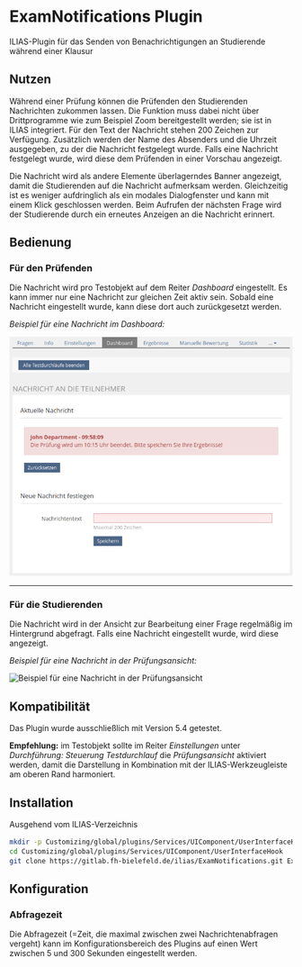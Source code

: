 # ExamNotifications Plugin

ILIAS-Plugin für das Senden von Benachrichtigungen an Studierende während einer Klausur

## Nutzen

Während einer Prüfung können die Prüfenden den Studierenden Nachrichten zukommen lassen.
Die Funktion muss dabei nicht über Drittprogramme wie zum Beispiel Zoom bereitgestellt werden; sie ist in ILIAS integriert. Für den Text der Nachricht stehen 200 Zeichen zur Verfügung. Zusätzlich werden der Name des Absenders und die Uhrzeit ausgegeben, zu der die Nachricht festgelegt wurde.
Falls eine Nachricht festgelegt wurde, wird diese dem Prüfenden in einer Vorschau angezeigt.

Die Nachricht wird als andere Elemente überlagerndes Banner angezeigt, damit die Studierenden auf die Nachricht aufmerksam werden. Gleichzeitig ist es weniger aufdringlich als ein modales Dialogfenster und kann mit einem Klick geschlossen werden. Beim Aufrufen der nächsten Frage wird der Studierende durch ein erneutes Anzeigen an die Nachricht erinnert.

## Bedienung

### Für den Prüfenden
Die Nachricht wird pro Testobjekt auf dem Reiter _Dashboard_ eingestellt. Es kann immer nur eine Nachricht zur gleichen Zeit aktiv sein. Sobald eine Nachricht eingestellt wurde, kann diese dort auch zurückgesetzt werden.

*Beispiel für eine Nachricht im Dashboard:*

![Beispiel für eine Nachricht im Dashboard](documentation/Example_Dashboard.png)

---

### Für die Studierenden
Die Nachricht wird in der Ansicht zur Bearbeitung einer Frage regelmäßig im Hintergrund abgefragt. Falls eine Nachricht eingestellt wurde, wird diese angezeigt.

*Beispiel für eine Nachricht in der Prüfungsansicht:*

![Beispiel für eine Nachricht in der Prüfungsansicht](documentation/Example_Prüfungsansicht.png)

## Kompatibilität

Das Plugin wurde ausschließlich mit Version 5.4 getestet.

**Empfehlung:** im Testobjekt sollte im Reiter _Einstellungen_ unter _Durchführung: Steuerung Testdurchlauf_ die _Prüfungsansicht_ aktiviert werden, damit die Darstellung in Kombination mit der ILIAS-Werkzeugleiste am oberen Rand harmoniert.

## Installation

Ausgehend vom ILIAS-Verzeichnis

```bash
mkdir -p Customizing/global/plugins/Services/UIComponent/UserInterfaceHook
cd Customizing/global/plugins/Services/UIComponent/UserInterfaceHook
git clone https://gitlab.fh-bielefeld.de/ilias/ExamNotifications.git ExamNotifications
```

## Konfiguration

### Abfragezeit

Die Abfragezeit (=Zeit, die maximal zwischen zwei Nachrichtenabfragen vergeht) kann im Konfigurationsbereich des Plugins auf einen Wert zwischen 5 und 300 Sekunden eingestellt werden.
